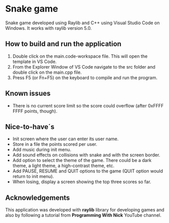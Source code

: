 # Snake game
Snake game developed using Raylib and C++ using Visual Studio Code on Windows.
It works with raylib version 5.0.

## How to build and run the application
1. Double click on the main.code-workspace file. This will open the template in VS Code.
2. From the Explorer Window of VS Code navigate to the src folder and double click on the main.cpp file.
3. Press F5 (or Fn+F5) on the keyboard to compile and run the program.

## Known issues
- There is no current score limit so the score could overflow (after 0xFFFF FFFF points, though).

## Nice-to-have´s
- Init screen where the user can enter its user name.
- Store in a file the points scored per user.
- Add music during init menu.
- Add sound effects on collisions with snake and with the screen border.
- Add option to select the theme of the game. There could be a dark theme, a light theme, a high-contrast theme, etc.
- Add PAUSE, RESUME and QUIT options to the game (QUIT option would return to init menu).
- When losing, display a screen showing the top three scores so far.

## Acknowledgements
This application was developed with **raylib** library for developing games and also by following a tutorial from **Programming With Nick** YouTube channel.

